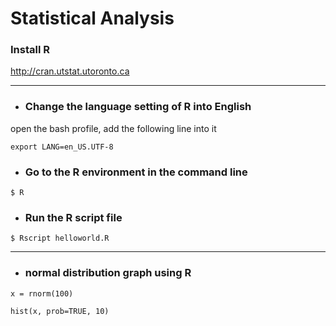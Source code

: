 # Statistical Analysis

### Install R

http://cran.utstat.utoronto.ca
***
* <h3> Change the language setting of R into English</h3>
open the bash profile, add the following line into it
```
export LANG=en_US.UTF-8
```
* <h3> Go to the R environment in the command line</h3>
```
$ R
```
* <h3> Run the R script file</h3>
```
$ Rscript helloworld.R
```
***
* <h3> normal distribution graph using R</h3>
```
x = rnorm(100)
```
```
hist(x, prob=TRUE, 10)
```

